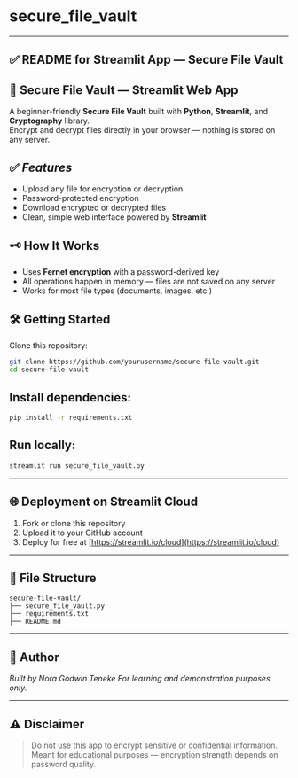 # secure_file_vault
 

---

 ## ✅ **README for Streamlit App — Secure File Vault**


## 🔐 **Secure File Vault — Streamlit Web App**

A beginner-friendly **Secure File Vault** built with **Python**, **Streamlit**, and **Cryptography** library.  
Encrypt and decrypt files directly in your browser — nothing is stored on any server.

## ✅ *Features*
- Upload any file for encryption or decryption
- Password-protected encryption
- Download encrypted or decrypted files
- Clean, simple web interface powered by **Streamlit**

## 🗝️  How It Works
- Uses **Fernet encryption** with a password-derived key
- All operations happen in memory — files are not saved on any server
- Works for most file types (documents, images, etc.)

## 🛠️ Getting Started

 Clone this repository:
```bash
git clone https://github.com/yourusername/secure-file-vault.git
cd secure-file-vault

```
## Install dependencies:

```bash
pip install -r requirements.txt
```

## Run locally:

```bash
streamlit run secure_file_vault.py
```

---

## 🌐 Deployment on Streamlit Cloud

1. Fork or clone this repository
2. Upload it to your GitHub account
3. Deploy for free at [https://streamlit.io/cloud](https://streamlit.io/cloud)

---

## 📂 File Structure

```
secure-file-vault/
├── secure_file_vault.py
├── requirements.txt
├── README.md
```

---

## 📝 Author

*Built by Nora Godwin Teneke*
*For learning and demonstration purposes only.*

---

## ⚠️ Disclaimer

> Do not use this app to encrypt sensitive or confidential information.
> Meant for educational purposes — encryption strength depends on password quality.

 
